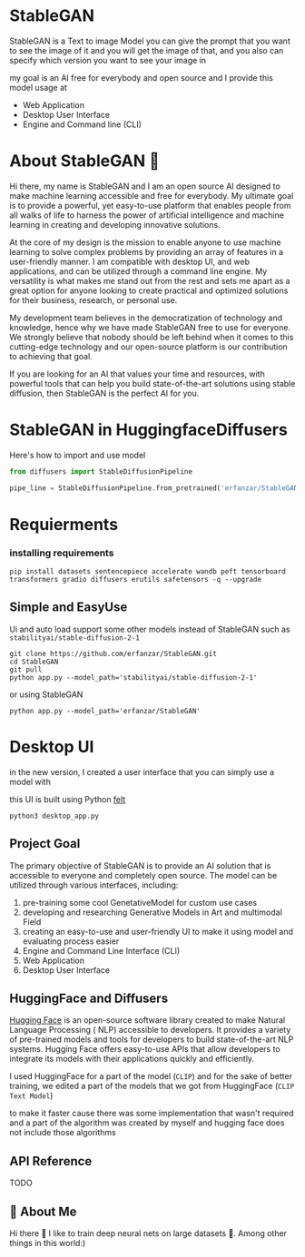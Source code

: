 # StableGAN

StableGAN is a Text to image Model you can give the prompt that you want to see the image of it and you will get the
image of that, and you also can specify which version you want to see your image in

my goal is an AI free for everybody and open source
and I provide this model usage at

- Web Application
- Desktop User Interface
- Engine and Command line (CLI)

# About StableGAN 👋

Hi there, my name is StableGAN and I am an open source AI designed to make machine learning accessible and free for
everybody. My ultimate goal is to provide a powerful, yet easy-to-use platform that enables people from all walks of
life to harness the power of artificial intelligence and machine learning in creating and developing innovative
solutions.

At the core of my design is the mission to enable anyone to use machine learning to solve complex problems by providing
an array of features in a user-friendly manner. I am compatible with desktop UI, and web applications, and can be utilized
through a command line engine. My versatility is what makes me stand out from the rest and sets me apart as a great
option for anyone looking to create practical and optimized solutions for their business, research, or personal use.

My development team believes in the democratization of technology and knowledge, hence why we have made StableGAN
free to use for everyone. We strongly believe that nobody should be left behind when it comes to this cutting-edge
technology and our open-source platform is our contribution to achieving that goal.

If you are looking for an AI that values your time and resources, with powerful tools that can help you build
state-of-the-art solutions using stable diffusion, then StableGAN is the perfect AI for you.

# StableGAN in HuggingfaceDiffusers

Here's how to import and use model

```python
from diffusers import StableDiffusionPipeline

pipe_line = StableDiffusionPipeline.from_pretrained('erfanzar/StableGAN')
```

# Requierments 

### installing requirements

```shell
pip install datasets sentencepiece accelerate wandb peft tensorboard transformers gradio diffusers erutils safetensors -q --upgrade
```

## Simple and EasyUse
Ui and auto load support some other models instead of StableGAN such as `stabilityai/stable-diffusion-2-1`

```shell
git clone https://github.com/erfanzar/StableGAN.git
cd StableGAN
git pull
python app.py --model_path='stabilityai/stable-diffusion-2-1'
```

or using StableGAN
```shell
python app.py --model_path='erfanzar/StableGAN'
```

# Desktop UI

in the new version, I created a user interface that you can simply use a model with

this UI is built using Python [felt](https://flet.dev/)

```shell
python3 desktop_app.py
```

## Project Goal

The primary objective of StableGAN is to provide an AI solution that is accessible to everyone and completely open source. The model can be utilized through various interfaces, including:

1. pre-training some cool GenetativeModel for custom use cases
2. developing and researching Generative Models in Art and multimodal Field
3. creating an easy-to-use and user-friendly UI to make it using model and evaluating process easier
4. Engine and Command Line Interface (CLI)
5. Web Application
6. Desktop User Interface  

## HuggingFace and Diffusers

[Hugging Face](https://huggingface.co/) is an open-source software library created to make Natural Language Processing (
NLP) accessible to
developers. It provides a variety of pre-trained models and tools for developers to build state-of-the-art NLP systems.
Hugging Face offers easy-to-use APIs that allow developers to integrate its models with their applications quickly and
efficiently.

I used HuggingFace for a part of the model (`CLIP`)
and for the sake of better training, we edited a part of the models that we got from HuggingFace (`CLIP Text Model`)

to make it faster cause there was some implementation that wasn't required and a part of the algorithm was created by myself
and hugging face does not include those algorithms
## API Reference

TODO

## 🚀 About Me

Hi there 👋 I like to train deep neural nets on large datasets 🧠. Among other things in this world:)
